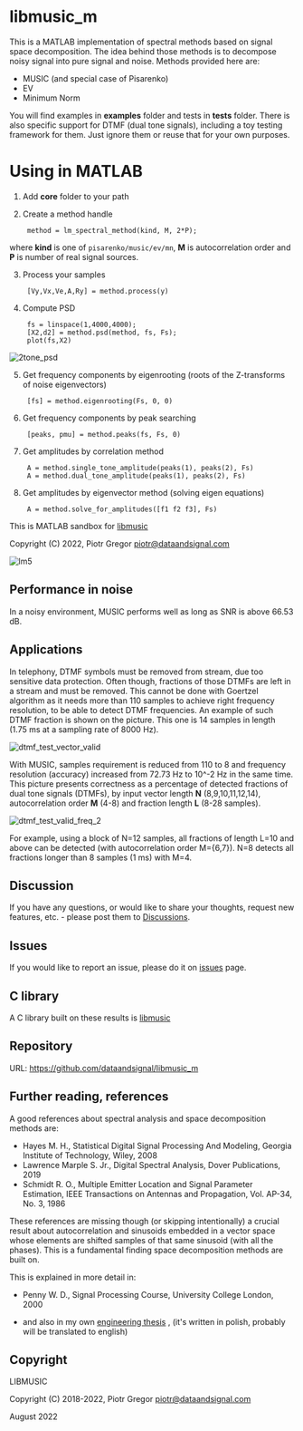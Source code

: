 # libmusic_m

This is a MATLAB implementation of spectral methods based on signal space decomposition.
The idea behind those methods is to decompose noisy signal into pure signal and noise.
Methods provided here are:
- MUSIC (and special case of Pisarenko)
- EV
- Minimum Norm

You will find examples in **examples** folder and tests in **tests** folder.
There is also specific support for DTMF (dual tone signals), including a toy testing framework for them. Just ignore them or reuse that for your own purposes.

# Using in MATLAB
1. Add <b>core</b> folder to your path
2. Create a method handle

        method = lm_spectral_method(kind, M, 2*P);

where <b>kind</b> is one of `pisarenko/music/ev/mn`, <b>M</b> is autocorrelation order and <b>P</b> is number of real signal sources.

3. Process your samples

        [Vy,Vx,Ve,A,Ry] = method.process(y)

4. Compute PSD

        fs = linspace(1,4000,4000);
        [X2,d2] = method.psd(method, fs, Fs);
        plot(fs,X2)
        
![2tone_psd](https://user-images.githubusercontent.com/40000574/190016488-6add0a3b-7601-44cb-a37e-6b01adf37529.jpg)


5. Get frequency components by eigenrooting (roots of the Z-transforms of noise eigenvectors)

        [fs] = method.eigenrooting(Fs, 0, 0)


6. Get frequency components by peak searching

        [peaks, pmu] = method.peaks(fs, Fs, 0)


7. Get amplitudes by correlation method

        A = method.single_tone_amplitude(peaks(1), peaks(2), Fs)
        A = method.dual_tone_amplitude(peaks(1), peaks(2), Fs)

8. Get amplitudes by eigenvector method (solving eigen equations)

        A = method.solve_for_amplitudes([f1 f2 f3], Fs)


 
This is MATLAB sandbox for [libmusic](https://github.com/dataandsignal/libmusic)

Copyright (C) 2022, Piotr Gregor piotr@dataandsignal.com

![lm5](https://user-images.githubusercontent.com/40000574/190017795-051ef15c-404d-4868-a0e3-dc462e838632.jpg)

## Performance in noise

In a noisy environment, MUSIC performs well as long as SNR is above 66.53 dB.


## Applications

In telephony, DTMF symbols must be removed from stream, due too sensitive data protection. Often though, fractions of those DTMFs are left in a stream and must be removed. This cannot be done with Goertzel algorithm as it needs more than 110 samples to achieve right frequency resolution, to be able to detect DTMF frequencies. An example of such DTMF fraction is shown on the picture. This one is 14 samples in length (1.75 ms at a sampling rate of 8000 Hz).

![dtmf_test_vector_valid](https://user-images.githubusercontent.com/40000574/190151206-2e7b78a0-0d79-459f-bf8f-cf422fd9da72.jpg)

With MUSIC, samples requirement is reduced from 110 to 8 and frequency resolution (accuracy) increased from 72.73 Hz to 10^-2 Hz in the same time.
This picture presents correctness as a percentage of detected fractions of dual tone signals (DTMFs), by input vector length **N** (8,9,10,11,12,14), autocorrelation order **M** (4-8) and fraction length **L** (8-28 samples).

![dtmf_test_valid_freq_2](https://user-images.githubusercontent.com/40000574/190211567-43419122-a4bc-40c4-9e26-e7e9612ab8b8.jpg)



For example, using a block of N=12 samples, all fractions of length L=10 and above can be detected (with autocorrelation order M={6,7}). N=8 detects all fractions longer than 8 samples (1 ms) with M=4.


## Discussion

If you have any questions, or would like to share your thoughts, 
request new features, etc. - please post them to [Discussions](https://github.com/dataandsignal/libmusic_m/discussions).


## Issues

If you would like to report an issue, please do it on [issues](https://github.com/dataandsignal/libmusic_m/issues) page.


## C library

A C library built on these results is [libmusic](https://github.com/dataandsignal/libmusic)


## Repository 

URL: https://github.com/dataandsignal/libmusic_m


## Further reading, references

A good references about spectral analysis and space decomposition methods are:

- Hayes M. H., Statistical Digital Signal Processing And Modeling, Georgia Institute of Technology, Wiley, 2008
- Lawrence Marple S. Jr., Digital Spectral Analysis, Dover Publications, 2019
- Schmidt R. O., Multiple Emitter Location and Signal Parameter Estimation, IEEE Transactions on Antennas and Propagation, Vol. AP-34, No. 3, 1986

These references are missing though (or skipping intentionally) a crucial result about autocorrelation and sinusoids embedded in a vector space whose elements are shifted samples of that same sinusoid (with all the phases). This is a fundamental finding space decomposition methods are built on.

This is explained in more detail in:

- Penny W. D., Signal Processing Course, University College London, 2000

- and also in my own [engineering thesis](https://github.com/dataandsignal/libmusic_m/files/9567833/praca_inz_gregor.pdf)
, (it's written in polish, probably will be translated to english) 


## Copyright 

LIBMUSIC

Copyright (C) 2018-2022, Piotr Gregor piotr@dataandsignal.com

August 2022

